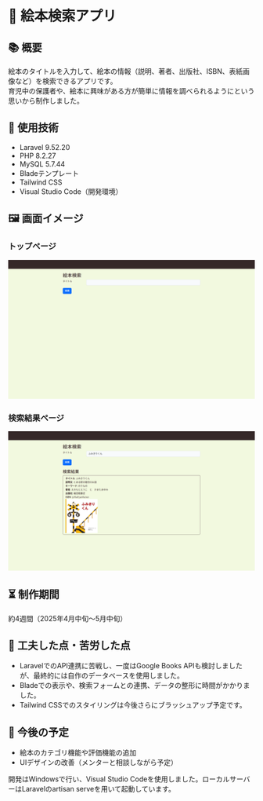 # 📖 絵本検索アプリ

## 📚 概要
絵本のタイトルを入力して、絵本の情報（説明、著者、出版社、ISBN、表紙画像など）を検索できるアプリです。  
育児中の保護者や、絵本に興味がある方が簡単に情報を調べられるようにという思いから制作しました。

## 🔧 使用技術
- Laravel 9.52.20
- PHP 8.2.27
- MySQL 5.7.44
- Bladeテンプレート
- Tailwind CSS
- Visual Studio Code（開発環境）

## 🖼️ 画面イメージ
### トップページ
[![トップページ](./images/search-form.png)](./images/search-form.png)

### 検索結果ページ
[![検索結果ページ](./images/search-result.png)](./images/search-result.png)
## ⏳ 制作期間
約4週間（2025年4月中旬〜5月中旬）

## 👣 工夫した点・苦労した点
- LaravelでのAPI連携に苦戦し、一度はGoogle Books APIも検討しましたが、最終的には自作のデータベースを使用しました。
- Bladeでの表示や、検索フォームとの連携、データの整形に時間がかかりました。
- Tailwind CSSでのスタイリングは今後さらにブラッシュアップ予定です。

## 📌 今後の予定
- 絵本のカテゴリ機能や評価機能の追加
- UIデザインの改善（メンターと相談しながら予定）

開発はWindowsで行い、Visual Studio Codeを使用しました。ローカルサーバーはLaravelのartisan serveを用いて起動しています。

